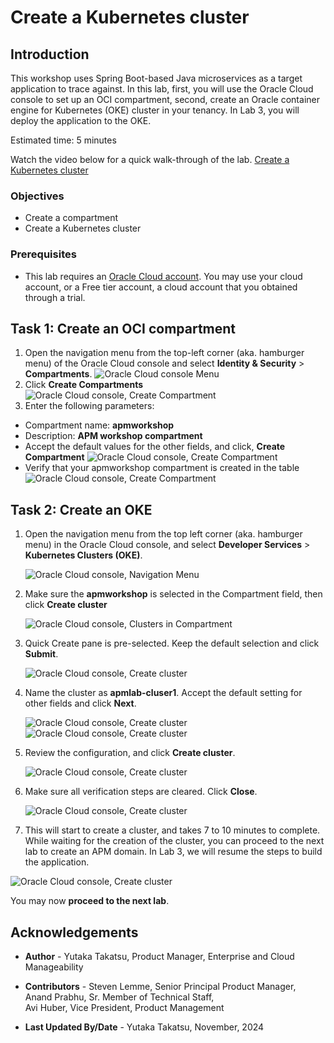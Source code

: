 # Create a Kubernetes cluster

## Introduction

This workshop uses Spring Boot-based Java microservices as a target application to trace against. In this lab, first, you will use the Oracle Cloud console to set up an OCI compartment, second, create an Oracle container engine for Kubernetes (OKE) cluster in your tenancy. In Lab 3, you will deploy the application to the OKE.

Estimated time: 5 minutes

Watch the video below for a quick walk-through of the lab.
[Create a Kubernetes cluster](videohub:1_4f64eivu)

### Objectives

* Create a compartment
* Create a Kubernetes cluster

### Prerequisites

* This lab requires an [Oracle Cloud account](https://www.oracle.com/cloud/free/). You may use your cloud account, or a Free tier account, a cloud account that you obtained through a trial.


## Task 1: Create an OCI compartment

1. Open the navigation menu from the top-left corner (aka. hamburger menu) of the Oracle Cloud console and select **Identity & Security** > **Compartments**.
	![Oracle Cloud console Menu](images/1-1-compartments.png " ")
2. Click **Create Compartments**
	![Oracle Cloud console, Create Compartment](images/1-2-compartments.png " ")
3. Enter the following parameters:
*	Compartment name: **apmworkshop**
*	Description: **APM workshop compartment**
*	Accept the default values for the other fields, and click, **Create Compartment**
	![Oracle Cloud console, Create Compartment](images/1-3-compartments.png " ")
*	Verify that your apmworkshop compartment is created in the table
	![Oracle Cloud console, Create Compartment](images/1-4-compartments.png " ")

## Task 2: Create an OKE

1. Open the navigation menu from the top left corner (aka. hamburger menu) in the Oracle Cloud console, and select **Developer Services** > **Kubernetes Clusters (OKE)**.

   ![Oracle Cloud console, Navigation Menu](images/1-1-menu.png " ")

2. Make sure the **apmworkshop** is selected in the Compartment field, then click **Create cluster**

   ![Oracle Cloud console, Clusters in Compartment](images/1-2-OKE.png " ")

3. Quick Create pane is pre-selected. Keep the default selection and click **Submit**.

   ![Oracle Cloud console, Create cluster](images/1-3-OKE.png " ")

4. Name the cluster as **apmlab-cluser1**. Accept the default setting for other fields and click **Next**.

   ![Oracle Cloud console, Create cluster](images/1-4-OKE.png " ")
   ![Oracle Cloud console, Create cluster](images/1-5-OKE.png " ")

5. Review the configuration, and click **Create cluster**.

   ![Oracle Cloud console, Create cluster](images/1-6-OKE.png " ")

6. Make sure all verification steps are cleared. Click **Close**.

   ![Oracle Cloud console, Create cluster](images/1-7-OKE.png " ")

7.  This will start to create a cluster, and takes 7 to 10 minutes to complete. While waiting for the creation of the cluster, you can proceed to the next lab to create an APM domain. In Lab 3, we will resume the steps to build the application.

   ![Oracle Cloud console, Create cluster](images/1-8-OKE.png " ")




You may now **proceed to the next lab**.

## Acknowledgements

* **Author** - Yutaka Takatsu, Product Manager, Enterprise and Cloud Manageability
- **Contributors** - Steven Lemme, Senior Principal Product Manager,  
Anand Prabhu, Sr. Member of Technical Staff,  
Avi Huber, Vice President, Product Management
* **Last Updated By/Date** - Yutaka Takatsu, November, 2024
